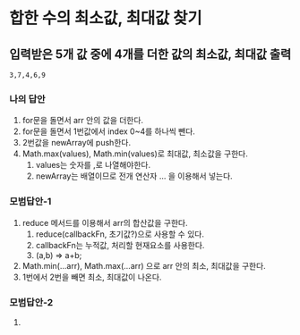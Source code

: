 # 합한 수의 최소값, 최대값 찾기

## 입력받은 5개 값 중에 4개를 더한 값의 최소값, 최대값 출력

```
3,7,4,6,9
```

### 나의 답안

1. for문을 돌면서 arr 안의 값을 더한다.
2. for문을 돌면서 1번값에서 index 0~4를 하나씩 뺀다.
3. 2번값을 newArray에 push한다.
4. Math.max(values), Math.min(values)로 최대값, 최소값을 구한다.
    1. values는 숫자를 ,로 나열해야한다.
    2. newArray는 배열이므로 전개 연산자 ... 을 이용해서 넣는다.

### 모범답안-1

1. reduce 메서드를 이용해서 arr의 합산값을 구한다.
    1. reduce(callbackFn, 초기값?)으로 사용할 수 있다.
    2. callbackFn는 누적값, 처리할 현재요소를 사용한다.
    3. (a,b) => a+b;
2. Math.min(...arr), Math.max(...arr) 으로 arr 안의 최소, 최대값을 구한다.
3. 1번에서 2번을 빼면 최소, 최대값이 나온다.

### 모범답안-2

1. 
